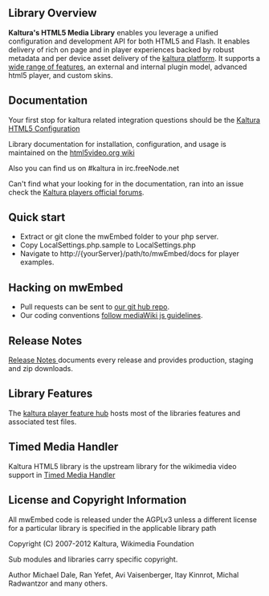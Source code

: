 ## Library Overview

__Kaltura's HTML5 Media Library__ enables you leverage a unified configuration and development API for both HTML5 and Flash. It enables delivery of rich on page and in player experiences backed by robust metadata and per device asset delivery of the [kaltura platform](http://corp.kaltura.com/). It supports a [wide range of features](http://html5video.org/kaltura-player/docs/), an external and internal plugin model, advanced html5 player, and custom skins. 

## Documentation

Your first stop for kaltura related integration questions should be the [Kaltura HTML5 Configuration](http://html5video.org/wiki/Kaltura_HTML5_Configuration)

Library documentation for installation, configuration, and usage is maintained on the [html5video.org wiki](http://html5video.org/wiki/Category:Kaltura_HTML5_Video_Library_Documentation)

Also you can find us on #kaltura in irc.freeNode.net

Can't find what your looking for in the documentation, ran into an issue check the [Kaltura players official forums](http://forum.kaltura.org/categories/kaltura-players-and-player-plugins). 

## Quick start

* Extract or git clone the mwEmbed folder to your php server. 
* Copy LocalSettings.php.sample to LocalSettings.php
* Navigate to http://{yourServer}/path/to/mwEmbed/docs for player examples. 

## Hacking on mwEmbed

* Pull requests can be sent to <a href="https://github.com/kaltura/mwEmbed/">our git hub repo</a>. 
* Our coding conventions <a href="http://www.mediawiki.org/wiki/Manual:Coding_conventions/JavaScript">follow mediaWiki js guidelines</a>. 

## Release Notes

[Release Notes ](http://html5video.org/wiki/Kaltura_HTML5_Release_Notes) documents every release and provides production, staging and zip downloads. 

## Library Features

The [kaltura player feature hub](http://player.kaltura.com/docs/) hosts most of the libraries features and associated test files.  

## Timed Media Handler

Kaltura HTML5 library is the upstream library for the wikimedia video support in <a href="http://www.mediawiki.org/wiki/Extension:TimedMediaHandler">Timed Media Handler</a>

## License and Copyright Information

All mwEmbed code is released under the AGPLv3 unless a different license for a particular library is specified in the applicable library path

Copyright (C) 2007-2012 Kaltura, Wikimedia Foundation

Sub modules and libraries carry specific copyright.

Author Michael Dale, Ran Yefet, Avi Vaisenberger, Itay Kinnrot, Michal Radwantzor and many others.

